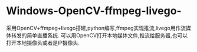 # Windows-OpenCV-ffmpeg-livego-
采用OpenCV+ffmpeg+livego搭建,python编写,ffmpeg实现推流,livego用作流媒体转发的简单直播系统.  可以用OpenCV打开本地媒体文件,推流给服务器,也可以打开本地摄像头或者是IP摄像头.
